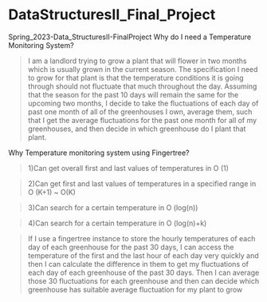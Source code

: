 # DataStructuresII_Final_Project
Spring_2023-Data_StructuresII-FinalProject 
Why do I need a Temperature Monitoring System?
>I am a landlord trying to grow a plant that will flower in two months which is usually grown in the current season. 
The specification I need to grow for that plant is that the temperature conditions it is going through should not fluctuate that much throughout the day. 
Assuming that the season for the past 10 days will remain the same for the upcoming two months, I decide to take the fluctuations of each day of past one month of all of the greenhouses I own, average them, such that I get the average fluctuations for the past one month for all of my greenhouses, and then decide in which greenhouse do I plant that plant.

Why Temperature monitoring system using Fingertree?
>1)Can get overall first and last values of temperatures in O (1)

>2)Can get first and last values of temperatures in a specified range in O (K+1) ~ O(K)

>3)Can search for a certain temperature in O (log(n))

>4)Can search for a certain temperature in O (log(n)+k)

>If I use a fingertree instance to store the hourly temperatures of each day of each greenhouse for the past 30 days, I can access the temperature of the first and the last hour of each day very quickly and then I can calculate the difference in them to get my fluctuations of each day of each greenhouse of the past 30 days. 
Then I can average those 30 fluctuations for each greenhouse and then can decide which greenhouse has suitable average fluctuation for my plant to grow
